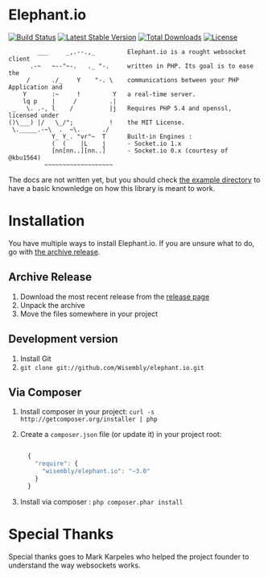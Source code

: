 Elephant.io
===========
[![Build Status](https://travis-ci.org/Wisembly/elephant.io.png?branch=master)](https://travis-ci.org/Wisembly/elephant.io)
[![Latest Stable Version](https://poser.pugx.org/wisembly/elephant.io/v/stable.svg)](https://packagist.org/packages/wisembly/elephant.io)
[![Total Downloads](https://poser.pugx.org/wisembly/elephant.io/downloads.svg)](https://packagist.org/packages/wisembly/elephant.io) 
[![License](https://poser.pugx.org/wisembly/elephant.io/license.svg)](https://packagist.org/packages/wisembly/elephant.io)

```
        ___     _,.--.,_         Elephant.io is a rought websocket client
      .-~   ~--"~-.   ._ "-.     written in PHP. Its goal is to ease the
     /      ./_    Y    "-. \    communications between your PHP Application and
    Y       :~     !         Y   a real-time server.
    lq p    |     /         .|
 _   \. .-, l    /          |j   Requires PHP 5.4 and openssl, licensed under
()\___) |/   \_/";          !    the MIT License.
 \._____.-~\  .  ~\.      ./
            Y_ Y_. "vr"~  T      Built-in Engines :
            (  (    |L    j      - Socket.io 1.x
            [nn[nn..][nn..]      - Socket.io 0.x (courtesy of @kbu1564)
          ~~~~~~~~~~~~~~~~~~~
```

The docs are not written yet, but you should check [the example directory](https://github.com/Wisembly/elephant.io/tree/master/example)
to have a basic knownledge on how this library is meant to work.

Installation
============
You have multiple ways to install Elephant.io. If you are unsure what to do, go with
[the archive release](#archive-release).

Archive Release
---------------
1. Download the most recent release from the [release page](https://github.com/Wisembly/elephant.io/releases)
2. Unpack the archive
3. Move the files somewhere in your project

Development version
-------------------
1. Install Git
2. `git clone git://github.com/Wisembly/elephant.io.git`

Via Composer
------------
1. Install composer in your project: `curl -s http://getcomposer.org/installer | php`
2. Create a `composer.json` file (or update it) in your project root:

    ```javascript

      {
        "require": {
          "wisembly/elephant.io": "~3.0"
        }
      }
    ```

3. Install via composer : `php composer.phar install`

Special Thanks
==============
Special thanks goes to Mark Karpeles who helped the project founder to understand the way websockets works.
